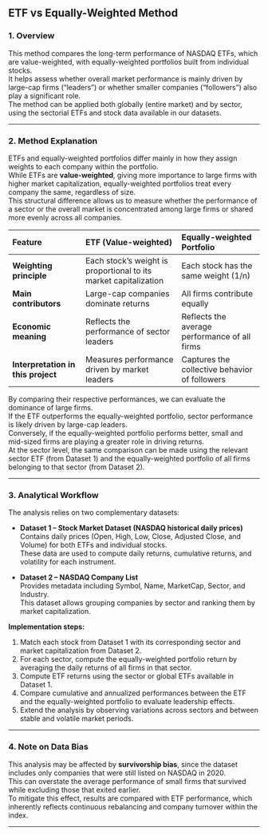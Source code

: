 ## ETF vs Equally-Weighted Method

### 1. Overview
This method compares the long-term performance of NASDAQ ETFs, which are value-weighted, with equally-weighted portfolios built from individual stocks.  
It helps assess whether overall market performance is mainly driven by large-cap firms (“leaders”) or whether smaller companies (“followers”) also play a significant role.  
The method can be applied both globally (entire market) and by sector, using the sectorial ETFs and stock data available in our datasets.

---

### 2. Method Explanation

ETFs and equally-weighted portfolios differ mainly in how they assign weights to each company within the portfolio.  
While ETFs are **value-weighted**, giving more importance to large firms with higher market capitalization, equally-weighted portfolios treat every company the same, regardless of size.  
This structural difference allows us to measure whether the performance of a sector or the overall market is concentrated among large firms or shared more evenly across all companies.

| Feature | ETF (Value-weighted) | Equally-weighted Portfolio |
|:--|:--|:--|
| **Weighting principle** | Each stock’s weight is proportional to its market capitalization | Each stock has the same weight (1/n) |
| **Main contributors** | Large-cap companies dominate returns | All firms contribute equally |
| **Economic meaning** | Reflects the performance of sector leaders | Reflects the average performance of all firms |
| **Interpretation in this project** | Measures performance driven by market leaders | Captures the collective behavior of followers |

By comparing their respective performances, we can evaluate the dominance of large firms.  
If the ETF outperforms the equally-weighted portfolio, sector performance is likely driven by large-cap leaders.  
Conversely, if the equally-weighted portfolio performs better, small and mid-sized firms are playing a greater role in driving returns.  
At the sector level, the same comparison can be made using the relevant sector ETF (from Dataset 1) and the equally-weighted portfolio of all firms belonging to that sector (from Dataset 2).

---

### 3. Analytical Workflow

The analysis relies on two complementary datasets:

- **Dataset 1 – Stock Market Dataset (NASDAQ historical daily prices)**  
  Contains daily prices (Open, High, Low, Close, Adjusted Close, and Volume) for both ETFs and individual stocks.  
  These data are used to compute daily returns, cumulative returns, and volatility for each instrument.

- **Dataset 2 – NASDAQ Company List**  
  Provides metadata including Symbol, Name, MarketCap, Sector, and Industry.  
  This dataset allows grouping companies by sector and ranking them by market capitalization.

**Implementation steps:**
1. Match each stock from Dataset 1 with its corresponding sector and market capitalization from Dataset 2.  
2. For each sector, compute the equally-weighted portfolio return by averaging the daily returns of all firms in that sector.  
3. Compute ETF returns using the sector or global ETFs available in Dataset 1.  
4. Compare cumulative and annualized performances between the ETF and the equally-weighted portfolio to evaluate leadership effects.  
5. Extend the analysis by observing variations across sectors and between stable and volatile market periods.

---

### 4. Note on Data Bias

This analysis may be affected by **survivorship bias**, since the dataset includes only companies that were still listed on NASDAQ in 2020.  
This can overstate the average performance of small firms that survived while excluding those that exited earlier.  
To mitigate this effect, results are compared with ETF performance, which inherently reflects continuous rebalancing and company turnover within the index.

---
